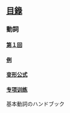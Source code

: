 ## [<ruby><span>目錄</span><rt data-rt="もくろく"></rt></ruby>](../README.md)

### 動詞

#### [第１回](./第１回.md)

#### [例](./例.md)

#### [变形公式](./变形公式.md)

#### [专项训练](./专项训练.md)

基本動詞のハンドブック
